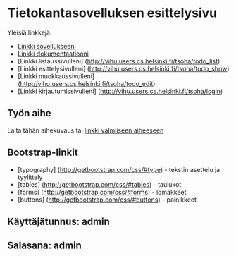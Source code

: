﻿# Tietokantasovelluksen esittelysivu

Yleisiä linkkejä:

* [Linkki sovellukseeni](http://vihu.users.cs.helsinki.fi/tsoha/)
* [Linkki dokumentaatiooni](https://github.com/vipeeri/Tsoha-Bootstrap/blob/master/doc/dokumentaatio.pdf)
* [Linkki listaussivulleni] (http://vihu.users.cs.helsinki.fi/tsoha/todo_list)
* [Linkki esittelysivulleni] (http://vihu.users.cs.helsinki.fi/tsoha/todo_show)
* [Linkki muokkaussivulleni] (http://vihu.users.cs.helsinki.fi/tsoha/todo_edit)
* [Linkki kirjautumissivulleni] (http://vihu.users.cs.helsinki.fi/tsoha/login)


## Työn aihe

Laita tähän aihekuvaus tai [linkki valmiiseen aiheeseen](http://advancedkittenry.github.io/suunnittelu_ja_tyoymparisto/aiheet/Muistilista.html) 


## Bootstrap-linkit

* [typography] (http://getbootstrap.com/css/#type) - tekstin asettelu ja tyylittely
* [tables] (http://getbootstrap.com/css/#tables) - taulukot
* [forms] (http://getbootstrap.com/css/#forms) - lomakkeet
* [buttons] (http://getbootstrap.com/css/#buttons) - painikkeet

## Käyttäjätunnus: admin
## Salasana: admin


